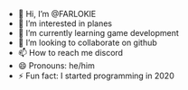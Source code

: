- 👋 Hi, I’m @FARLOKIE
- 👀 I’m interested in planes
- 🌱 I’m currently learning game development
- 💞️ I’m looking to collaborate on github
- 📫 How to reach me discord
- 😄 Pronouns: he/him
- ⚡ Fun fact: I started programming in 2020

<!---
FARLOKIE/FARLOKIE is a ✨ special ✨ repository because its `README.md` (this file) appears on your GitHub profile.
You can click the Preview link to take a look at your changes.
--->
